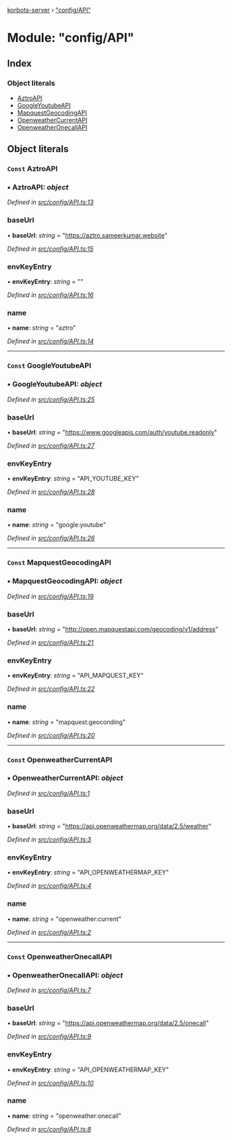 [korbots-server](../README.md) › ["config/API"](_config_api_.md)

# Module: "config/API"

## Index

### Object literals

* [AztroAPI](_config_api_.md#const-aztroapi)
* [GoogleYoutubeAPI](_config_api_.md#const-googleyoutubeapi)
* [MapquestGeocodingAPI](_config_api_.md#const-mapquestgeocodingapi)
* [OpenweatherCurrentAPI](_config_api_.md#const-openweathercurrentapi)
* [OpenweatherOnecallAPI](_config_api_.md#const-openweatheronecallapi)

## Object literals

### `Const` AztroAPI

### ▪ **AztroAPI**: *object*

*Defined in [src/config/API.ts:13](https://github.com/Xisabla/Korbots/blob/f723afa/server/src/config/API.ts#L13)*

###  baseUrl

• **baseUrl**: *string* = "https://aztro.sameerkumar.website"

*Defined in [src/config/API.ts:15](https://github.com/Xisabla/Korbots/blob/f723afa/server/src/config/API.ts#L15)*

###  envKeyEntry

• **envKeyEntry**: *string* = ""

*Defined in [src/config/API.ts:16](https://github.com/Xisabla/Korbots/blob/f723afa/server/src/config/API.ts#L16)*

###  name

• **name**: *string* = "aztro"

*Defined in [src/config/API.ts:14](https://github.com/Xisabla/Korbots/blob/f723afa/server/src/config/API.ts#L14)*

___

### `Const` GoogleYoutubeAPI

### ▪ **GoogleYoutubeAPI**: *object*

*Defined in [src/config/API.ts:25](https://github.com/Xisabla/Korbots/blob/f723afa/server/src/config/API.ts#L25)*

###  baseUrl

• **baseUrl**: *string* = "https://www.googleapis.com/auth/youtube.readonly"

*Defined in [src/config/API.ts:27](https://github.com/Xisabla/Korbots/blob/f723afa/server/src/config/API.ts#L27)*

###  envKeyEntry

• **envKeyEntry**: *string* = "API_YOUTUBE_KEY"

*Defined in [src/config/API.ts:28](https://github.com/Xisabla/Korbots/blob/f723afa/server/src/config/API.ts#L28)*

###  name

• **name**: *string* = "google:youtube"

*Defined in [src/config/API.ts:26](https://github.com/Xisabla/Korbots/blob/f723afa/server/src/config/API.ts#L26)*

___

### `Const` MapquestGeocodingAPI

### ▪ **MapquestGeocodingAPI**: *object*

*Defined in [src/config/API.ts:19](https://github.com/Xisabla/Korbots/blob/f723afa/server/src/config/API.ts#L19)*

###  baseUrl

• **baseUrl**: *string* = "http://open.mapquestapi.com/geocoding/v1/address"

*Defined in [src/config/API.ts:21](https://github.com/Xisabla/Korbots/blob/f723afa/server/src/config/API.ts#L21)*

###  envKeyEntry

• **envKeyEntry**: *string* = "API_MAPQUEST_KEY"

*Defined in [src/config/API.ts:22](https://github.com/Xisabla/Korbots/blob/f723afa/server/src/config/API.ts#L22)*

###  name

• **name**: *string* = "mapquest:geoconding"

*Defined in [src/config/API.ts:20](https://github.com/Xisabla/Korbots/blob/f723afa/server/src/config/API.ts#L20)*

___

### `Const` OpenweatherCurrentAPI

### ▪ **OpenweatherCurrentAPI**: *object*

*Defined in [src/config/API.ts:1](https://github.com/Xisabla/Korbots/blob/f723afa/server/src/config/API.ts#L1)*

###  baseUrl

• **baseUrl**: *string* = "https://api.openweathermap.org/data/2.5/weather"

*Defined in [src/config/API.ts:3](https://github.com/Xisabla/Korbots/blob/f723afa/server/src/config/API.ts#L3)*

###  envKeyEntry

• **envKeyEntry**: *string* = "API_OPENWEATHERMAP_KEY"

*Defined in [src/config/API.ts:4](https://github.com/Xisabla/Korbots/blob/f723afa/server/src/config/API.ts#L4)*

###  name

• **name**: *string* = "openweather:current"

*Defined in [src/config/API.ts:2](https://github.com/Xisabla/Korbots/blob/f723afa/server/src/config/API.ts#L2)*

___

### `Const` OpenweatherOnecallAPI

### ▪ **OpenweatherOnecallAPI**: *object*

*Defined in [src/config/API.ts:7](https://github.com/Xisabla/Korbots/blob/f723afa/server/src/config/API.ts#L7)*

###  baseUrl

• **baseUrl**: *string* = "https://api.openweathermap.org/data/2.5/onecall"

*Defined in [src/config/API.ts:9](https://github.com/Xisabla/Korbots/blob/f723afa/server/src/config/API.ts#L9)*

###  envKeyEntry

• **envKeyEntry**: *string* = "API_OPENWEATHERMAP_KEY"

*Defined in [src/config/API.ts:10](https://github.com/Xisabla/Korbots/blob/f723afa/server/src/config/API.ts#L10)*

###  name

• **name**: *string* = "openweather:onecall"

*Defined in [src/config/API.ts:8](https://github.com/Xisabla/Korbots/blob/f723afa/server/src/config/API.ts#L8)*
